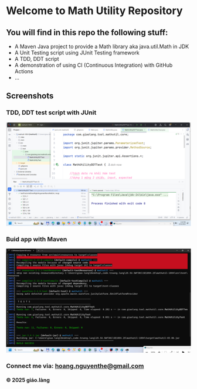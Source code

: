 # Welcome to Math Utility Repository

## You will find in this repo the following stuff:

* A Maven Java project to provide a Math library aka java.util.Math in JDK
* A Unit Testing script using JUnit Testing framework
* A TDD, DDT script
* A demonstration of using CI (Continuous Integration) with GitHub Actions 
* ...

## Screenshots
### TDD, DDT test script with JUnit
![TDD DDT test script](https://github.com/doit-now/mathutil-1854/blob/main/screenshots/TDD_DDT%20with%20JUnit.png)

### Buid app with Maven
![Maven builder](https://github.com/doit-now/mathutil-1854/blob/main/screenshots/Maven%20Builder.png)


### Connect me via: hoang.nguyenthe@gmail.com 

#### &#169; 2025 giáo.làng
